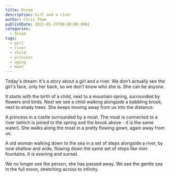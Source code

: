 ```yaml
---
title: Dream
description: Girl and a river
author: Chris Tham
publishDate: 2022-05-25T00:00:00.000Z
categories:
  - Dream
tags:
  - girl
  - river
  - child
  - princess
  - aging
  - moon
---
```


Today's dream: it's a story about a girl and a river. We don't actually see the girl's face, only her back, so we don't know who she is. She can be anyone.

It starts with the birth of a child, next to a mountain spring, surrounded by flowers and birds.
Next we see a child walking alongside a babbling brook, next to shady trees. She keeps moving away from us into the distance.

A princess in a castle surrounded by a moat. The moat is connected to a river (which is joined to the spring and the brook above - it is the same water). She walks along the moat in a pretty flowing gown, again away from us.

A old woman walking down to the sea in a set of steps alongside a river, by now shallow and wide, flowing down the same set of steps like mini fountains. It is evening and sunset.

We no longer see the person, she has passed away. We see the gentle sea in the full moon, stretching across to infinity.

